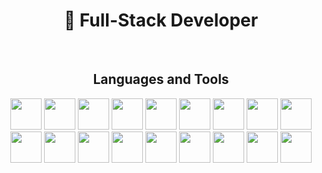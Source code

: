 <h1 align="center">🌟 Full-Stack Developer</h1>
<br>
<div align="center" style="user-select: none;">
    <h2>Languages ​​and Tools</h2>
    <img src="https://cdn.jsdelivr.net/gh/devicons/devicon/icons/android/android-original-wordmark.svg" width="50" height="50"/>
    <img src="https://cdn.jsdelivr.net/gh/devicons/devicon/icons/csharp/csharp-original.svg" width="50" height="50"/>
    <img src="https://cdn.jsdelivr.net/gh/devicons/devicon/icons/git/git-original.svg" width="50" height="50"/>
    <img src="https://cdn.jsdelivr.net/gh/devicons/devicon/icons/amazonwebservices/amazonwebservices-original.svg" width="50" height="50"/>
    <img src="https://cdn.jsdelivr.net/gh/devicons/devicon/icons/azure/azure-original.svg" width="50" height="50"/>
    <img src="https://cdn.jsdelivr.net/gh/devicons/devicon/icons/electron/electron-original.svg" width="50" height="50"/>
    <img src="https://cdn.jsdelivr.net/gh/devicons/devicon/icons/express/express-original.svg" width="50" height="50"/>
    <img src="https://cdn.jsdelivr.net/gh/devicons/devicon/icons/googlecloud/googlecloud-original.svg" width="50" height="50"/>
    <img src="https://cdn.jsdelivr.net/gh/devicons/devicon/icons/heroku/heroku-plain.svg" width="50" height="50"/>
    <img src="https://cdn.jsdelivr.net/gh/devicons/devicon/icons/javascript/javascript-original.svg" width="50" height="50"/>
    <img src="https://cdn.jsdelivr.net/gh/devicons/devicon/icons/nodejs/nodejs-original.svg" width="50" height="50"/>
    <img src="https://cdn.jsdelivr.net/gh/devicons/devicon/icons/discordjs/discordjs-original.svg" width="50" height="50"/>
    <img src="https://cdn.jsdelivr.net/gh/devicons/devicon/icons/linux/linux-original.svg" width="50" height="50"/>
    <img src="https://cdn.jsdelivr.net/gh/devicons/devicon/icons/mongodb/mongodb-original.svg" width="50" height="50"/>
    <img src="https://cdn.jsdelivr.net/gh/devicons/devicon/icons/mysql/mysql-original.svg" width="50" height="50"/>
    <img src="https://cdn.jsdelivr.net/gh/devicons/devicon/icons/react/react-original.svg" width="50" height="50"/>
    <img src="https://cdn.jsdelivr.net/gh/devicons/devicon/icons/filezilla/filezilla-plain.svg" width="50" height="50"/>
    <img src="https://cdn.jsdelivr.net/gh/devicons/devicon/icons/docker/docker-original.svg" width="50" height="50"/>
</div>
<br>
<div align="center" style="user-select: none;">
</div>
